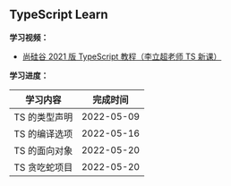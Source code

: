 ## TypeScript Learn

**学习视频：**

- [尚硅谷 2021 版 TypeScript 教程（李立超老师 TS 新课）](https://www.bilibili.com/video/BV1Xy4y1v7S2)

**学习进度：**

| **学习内容**  | **完成时间** |
| ------------- | ------------ |
| TS 的类型声明 | 2022-05-09   |
| TS 的编译选项 | 2022-05-16   |
| TS 的面向对象 | 2022-05-20   |
| TS 贪吃蛇项目 | 2022-05-20   |
